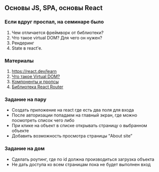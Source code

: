 ## Основы JS, SPA, основы React

### Если вдруг проспал, на семинаре было
1. Чем отличается фреймворк от библиотеки?
2. Что такое virtual DOM? Для чего он нужен?
3. Рендеринг
4. State в react'e.

### Материалы
1. https://react.dev/learn
2. [Что такое Virtual DOM?](/https://habr.com/ru/articles/256965/)
3. [Компоненты и пропсы](https://ru.legacy.reactjs.org/docs/components-and-props.html)
4. [Библиотека React Router](https://reactrouter.com/en/main/start/tutorial)

### Задание на пару
- Создать приложение на react где есть два поля для входа 
- После авторизации попадаем на главный экран, где можно посмотреть список чего либо
- При клике на объект в списке открывать страницу о выбранном объекте
- Добавить возможность просмотра страницы “About site”

### Задание на дом
- Сделать роутинг, где по id должна производиться загрузка объекта
- Не дать доступа ко всем страницам пока не будет выполнен вход 

